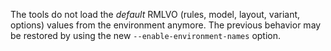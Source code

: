 The tools do not load the *default* RMLVO (rules, model, layout, variant, options)
values from the environment anymore. The previous behavior may be restored by using
the new `--enable-environment-names` option.
